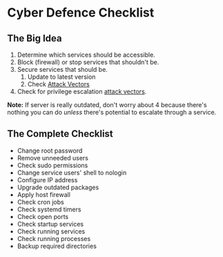 # Cyber Defence Checklist
## The Big Idea
1. Determine which services should be accessible.
2. Block (firewall) or stop services that shouldn't be.
3. Secure services that should be.
    1. Update to latest version
    2. Check [Attack Vectors](../Attack%20Vectors.md)
4. Check for privilege escalation [attack vectors](../Attack%20Vectors.md).

**Note:** If server is really outdated, don't worry about 4 because there's nothing you can do *unless* there's potential to escalate through a service.

## The Complete Checklist
- Change root password
- Remove unneeded users
- Check sudo permissions
- Change service users' shell to nologin
- Configure IP address
- Upgrade outdated packages
- Apply host firewall
- Check cron jobs
- Check systemd timers
- Check open ports
- Check startup services
- Check running services
- Check running processes
- Backup required directories

